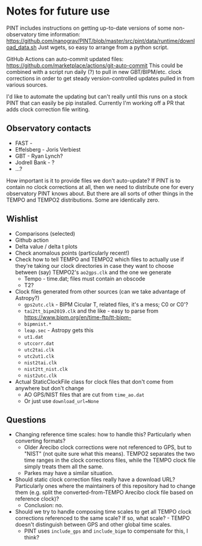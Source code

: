 Notes for future use
====================

PINT includes instructions on getting up-to-date versions of some
non-observatory time information:
https://github.com/nanograv/PINT/blob/master/src/pint/data/runtime/download_data.sh
Just wgets, so easy to arrange from a python script.

GitHub Actions can auto-commit updated files:
https://github.com/marketplace/actions/git-auto-commit This could be combined
with a script run daily (?) to pull in new GBT/BIPM/etc. clock corrections in
order to get steady version-controlled updates pulled in from various sources.

I'd like to automate the updating but can't really until this runs on a stock
PINT that can easily be pip installed. Currently I'm working off a PR that adds
clock correction file writing.


Observatory contacts
--------------------

- FAST - 
- Effelsberg - Joris Verbiest
- GBT - Ryan Lynch?
- Jodrell Bank - ?
- ...?

How important is it to provide files we don't auto-update? If PINT is to
contain no clock corrections at all, then we need to distribute one for every
observatory PINT knows about. But there are all sorts of other things in the
TEMPO and TEMPO2 distributions. Some are identically zero.

Wishlist
--------

- Comparisons (selected)
- Github action
- Delta value / delta t plots
- Check anomalous points (particularly recent!)
- Check how to tell TEMPO and TEMPO2 which files to actually use if they're taking our clock directories in case they want to choose between (say) TEMPO2's `ao2gps.clk` and the one we generate
    - Tempo - time.dat; files must contain an obscode
    - T2?
- Clock files generated from other sources (can we take advantage of Astropy?)
    - `gps2utc.clk` - BIPM Cicular T, related files, it's a mess; C0 or C0'?
    - `tai2tt_bipm2019.clk` and the like - easy to parse from https://www.bipm.org/en/time-ftp/tt-bipm- 
    - `bipmnist.*`
    - `leap.sec` - Astropy gets this
    - `ut1.dat`
    - `utccorr.dat`
    - `utc2tai.clk`
    - `utc2ut1.clk`
    - `nist2tai.clk`
    - `nist2tt_nist.clk`
    - `nist2utc.clk`
- Actual StaticClockFile class for clock files that don't come from anywhere but don't change
    - AO GPS/NIST files that are cut from `time_ao.dat`
    - Or just use `download_url=None`



Questions
---------

- Changing reference time scales: how to handle this? Particularly when converting formats?
    - Older Arecibo clock corrections were not referenced to GPS, but to "NIST" (not quite sure what this means). TEMPO2 separates the two time ranges in the clock corrections files, while the TEMPO clock file simply treats them all the same. 
    - Parkes may have a similar situation.
- Should static clock correction files really have a download URL? Particularly ones where the maintainers of this repository had to change them (e.g. split the converted-from-TEMPO Arecibo clock file based on reference clock)?
    - Conclusion: no.
- Should we try to handle composing time scales to get all TEMPO clock corrections referenced to the same scale? If so, what scale? - TEMPO doesn't distinguish between GPS and other global time scales.
    - PINT uses `include_gps` and `include_bipm` to compensate for this, I think?
